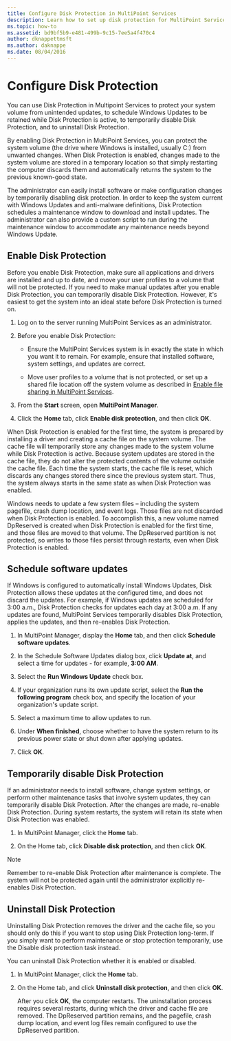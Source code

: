 ```yaml
---
title: Configure Disk Protection in MultiPoint Services
description: Learn how to set up disk protection for MultiPoint Services
ms.topic: how-to
ms.assetid: bd9bf5b9-e481-499b-9c15-7ee5a4f470c4
author: dknappettmsft
ms.author: daknappe
ms.date: 08/04/2016
---
```

# Configure Disk Protection
You can use Disk Protection in Multipoint Services to protect your system volume from unintended updates, to schedule Windows Updates to be retained while Disk Protection is active, to temporarily disable Disk Protection, and to uninstall Disk Protection.

By enabling Disk Protection in MultiPoint Services, you can protect the system volume (the drive where Windows is installed, usually C:) from unwanted changes. When Disk Protection is enabled, changes made to the system volume are stored in a temporary location so that simply restarting the computer discards them and automatically returns the system to the previous known-good state.

The administrator can easily install software or make configuration changes by temporarily disabling disk protection. In order to keep the system current with Windows Updates and anti-malware definitions, Disk Protection schedules a maintenance window to download and install updates. The administrator can also provide a custom script to run during the maintenance window to accommodate any maintenance needs beyond Windows Update.

## Enable Disk Protection
Before you enable Disk Protection, make sure all applications and drivers are installed and up to date, and move your user profiles to a volume that will not be protected. If you need to make manual updates after you enable Disk Protection, you can temporarily disable Disk Protection. However, it's easiest to get the system into an ideal state before Disk Protection is turned on.


1.  Log on to the server running MultiPoint Services as an administrator.

2.  Before you enable Disk Protection:

    -   Ensure the MultiPoint Services system is in exactly the state in which you want it to remain. For example, ensure that installed software, system settings, and updates are correct.

    -   Move user profiles to a volume that is not protected, or set up a shared file location off the system volume as described in [Enable file sharing in MultiPoint Services](Enable-file-sharing-in-MultiPoint-services.md).

3.  From the **Start** screen, open **MultiPoint Manager**.

4.  Click the **Home** tab, click **Enable disk protection**, and then click **OK**.

When Disk Protection is enabled for the first time, the system is prepared by installing a driver and creating a cache file on the system volume. The cache file will temporarily store any changes made to the system volume while Disk Protection is active. Because system updates are stored in the cache file, they do not alter the protected contents of the volume outside the cache file. Each time the system starts, the cache file is reset, which discards any changes stored there since the previous system start. Thus, the system always starts in the same state as when Disk Protection was enabled.

Windows needs to update a few system files – including the system pagefile, crash dump location, and event logs. Those files are not discarded when Disk Protection is enabled. To accomplish this, a new volume named DpReserved is created when Disk Protection is enabled for the first time, and those files are moved to that volume. The DpReserved partition is not protected, so writes to those files persist through restarts, even when Disk Protection is enabled.

## Schedule software updates
If Windows is configured to automatically install Windows Updates, Disk Protection allows these updates at the configured time, and does not discard the updates. For example, if Windows updates are scheduled for 3:00 a.m., Disk Protection checks for updates each day at 3:00 a.m. If any updates are found, MultiPoint Services temporarily disables Disk Protection, applies the updates, and then re-enables Disk Protection.

1.  In MultiPoint Manager, display the **Home** tab, and then click **Schedule software updates**.

2.  In the Schedule Software Updates dialog box, click **Update at**, and select a time for updates - for example, **3:00 AM**.

3.  Select the **Run Windows Update** check box.

4.  If your organization runs its own update script, select the **Run the following program** check box, and specify the location of your organization's update script.

5.  Select a maximum time to allow updates to run.

6.  Under **When finished**, choose whether to have the system return to its previous power state or shut down after applying updates.

7.  Click **OK**.

## Temporarily disable Disk Protection
If an administrator needs to install software, change system settings, or perform other maintenance tasks that involve system updates, they can temporarily disable Disk Protection. After the changes are made, re-enable Disk Protection. During system restarts, the system will retain its state when Disk Protection was enabled.

1.  In MultiPoint Manager, click the **Home** tab.

2.  On the Home tab, click **Disable disk protection**, and then click **OK**.

> [!NOTE]
> Remember to re-enable Disk Protection after maintenance is complete. The system will not be protected again until the administrator explicitly re-enables Disk Protection.

## Uninstall Disk Protection
Uninstalling Disk Protection removes the driver and the cache file, so you should only do this if you want to stop using Disk Protection long-term. If you simply want to perform maintenance or stop protection temporarily, use the Disable disk protection task instead.

You can uninstall Disk Protection whether it is enabled or disabled.

1.  In MultiPoint Manager, click the **Home** tab.

2.  On the Home tab, and click **Uninstall disk protection**, and then click **OK**.

    After you click **OK**, the computer restarts. The uninstallation process requires several restarts, during which the driver and cache file are removed. The DpReserved partition remains, and the pagefile, crash dump location, and event log files remain configured to use the DpReserved partition.
